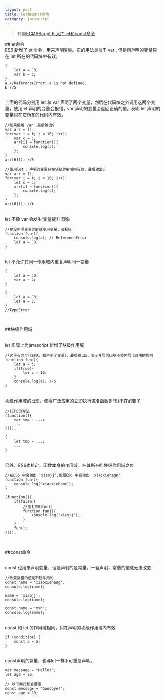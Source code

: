 ```yaml
---
layout: post
title: let和const命令
category: javascript
---
```


>转自[ECMAScript 6 入门 let和const命令](http://es6.ruanyifeng.com/#docs/let)

##let命令
<br>
ES6 新增了let 命令，用来声明变量。它的用法类似于 var , 但是所声明的变量只在 let 所在的代码块中有效。

    {
        let a = 10;
        var b = 5;
    }
    a //ReferenceError: a is not defined.
    b //5

<br>
上面的代码分别用 let 和 var 声明了两个变量，然后在代码块之外调用这两个变量，使用let 声明的变量会报错，var 声明的变量会返回正确的值。表明 let 声明的变量只在它所在的代码内有效。

    //如果使用 var ,最后输出9
    var arr = [];
    for(var i = 0; i < 10; i++){
        var c = i;
        arr[i] = function(){
            console.log(c);
        };
    }
    arr[6](); //9
    
    //使用let ，声明的变量只在块级作用域内有效，最后输出6
    var arr = [];
    for(var i = 0; i < 10; i++){
        let c = i;
        arr[i] = function(){
            console.log(c);
        };
    }
    arr[6](); //6

<br>
let 不像 var 会发生'变量提升'现象

    //在没声明变量之前就使用变量，会报错
    function fun(){
        console.log(a); // ReferenceError
        let a = 10;
    }

<br>
let 不允许在同一作用域内重复声明同一变量

    {
        let a = 10;
        var a = 1;
    }
    
    {
        let a = 10;
        let a = 2;
    }
    //TypeError

<br>

##块级作用域

<br>
let 实际上为javascript 新增了块级作用域

    //这里有两个代码块，都声明了变量a，最后输出5，表示外层代码块不受内层代码块的影响
    function fun(){
        let a = 5;
        if(true){
            let a = 10;
        }
        console.log(a); //5
    }

<br>
块级作用域的出现，使得广泛应用的立即执行匿名函数(IIFE)不在必要了

    //IIFE的写法
    (function(){
        var tmp = ...;
        ...
    }());
    
    {
        let tmp = ...;
        ...
    }

<br>
另外，ES6也规定，函数本身的作用域，在其所在的块级作用域之内

    //在ES5 中会输出 'xiaojj',但是ES6 中会输出 'xiaoxiehagn'
    function fun(){
        console.log('xiaoxiehang');
    }
    
    (function(){
        if(false){
            //重复声明fun()
            function fun(){
                console.log('xiaojj');
            }
        }
        fun();
    }());

<br>

##const命令

<br>
const 也用来声明变量，但是声明的是常量。一旦声明，常量的值就无法改变

    //改变常量的值是不起作用的
    const name = 'xiaoxiehang';
    console.log(name);
    
    name = 'xiaojj';
    console.log(name);
    
    const name = 'xxh';
    console.log(name);

<br>
const 和 let 的作用域相同，只在声明的块级作用域内有效

    if (condition) {
        const a = 5;
    }

<br>
const声明的常量，也与let一样不可重复声明。

    var message = "Hello!";
    let age = 25;
    
    // 以下两行都会报错
    const message = "Goodbye!";
    const age = 30;
